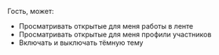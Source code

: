 Гость, может:
- Просматривать открытые для меня работы в ленте
- Просматривать открытые для меня профили участников
- Включать и выключать тёмную тему